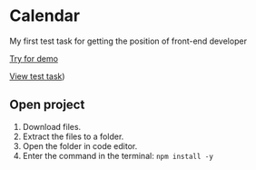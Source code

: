 # Calendar
My first test task for getting the position of front-end developer

[Try for demo](https://calendar.zaur-dev.ru/)

[View test task](https://drive.google.com/file/d/1NnJ6meXQu2EcnV1hXzKi7izBsABk_DuT/view?usp=sharing))

## Open project

1. Download files.
2. Extract the files to a folder.
3. Open the folder in code editor.
4. Enter the command in the terminal:
   `npm install -y`
